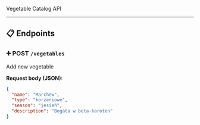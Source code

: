 Vegetable Catalog API

---

## 📋 Endpoints

### ➕ POST `/vegetables`

Add new vegetable

**Request body (JSON):**
```json
{
  "name": "Marchew",
  "type": "korzeniowe",
  "season": "jesień",
  "description": "Bogata w beta-karoten"
}

